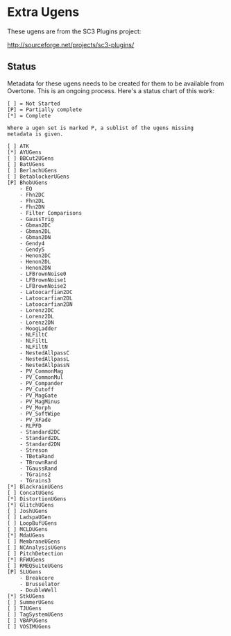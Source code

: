 # Extra Ugens

These ugens are from the SC3 Plugins project:

http://sourceforge.net/projects/sc3-plugins/

## Status

Metadata for these ugens needs to be created for them to be available from Overtone. This is an ongoing process. Here's a status chart of this work:

    [ ] = Not Started
    [P] = Partially complete
    [*] = Complete

    Where a ugen set is marked P, a sublist of the ugens missing
    metadata is given.

    [ ] ATK
    [*] AYUGens
    [ ] BBCut2UGens
    [ ] BatUGens
    [ ] BerlachUGens
    [ ] BetablockerUGens
    [P] BhobUGens
        - EQ
        - Fhn2DC
        - Fhn2DL
        - Fhn2DN
        - Filter Comparisons
        - GaussTrig
        - Gbman2DC
        - Gbman2DL
        - Gbman2DN
        - Gendy4
        - Gendy5
        - Henon2DC
        - Henon2DL
        - Henon2DN
        - LFBrownNoise0
        - LFBrownNoise1
        - LFBrownNoise2
        - Latoocarfian2DC
        - Latoocarfian2DL
        - Latoocarfian2DN
        - Lorenz2DC
        - Lorenz2DL
        - Lorenz2DN
        - MoogLadder
        - NLFiltC
        - NLFiltL
        - NLFiltN
        - NestedAllpassC
        - NestedAllpassL
        - NestedAllpassN
        - PV_CommonMag
        - PV_CommonMul
        - PV_Compander
        - PV_Cutoff
        - PV_MagGate
        - PV_MagMinus
        - PV_Morph
        - PV_SoftWipe
        - PV_XFade
        - RLPFD
        - Standard2DC
        - Standard2DL
        - Standard2DN
        - Streson
        - TBetaRand
        - TBrownRand
        - TGaussRand
        - TGrains2
        - TGrains3
    [*] BlackrainUGens
    [ ] ConcatUGens
    [*] DistortionUGens
    [*] GlitchUGens
    [ ] JoshUGens
    [ ] LadspaUGen
    [ ] LoopBufUGens
    [ ] MCLDUGens
    [*] MdaUGens
    [ ] MembraneUGens
    [ ] NCAnalysisUGens
    [ ] PitchDetection
    [*] RFWUGens
    [ ] RMEQSuiteUGens
    [P] SLUGens
        - Breakcore
        - Brusselator
        - DoubleWell
    [*] StkUGens
    [ ] SummerUGens
    [ ] TJUGens
    [ ] TagSystemUGens
    [ ] VBAPUGens
    [ ] VOSIMUGens
